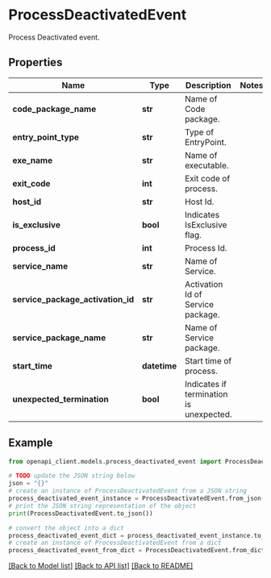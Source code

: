 # ProcessDeactivatedEvent

Process Deactivated event.

## Properties

Name | Type | Description | Notes
------------ | ------------- | ------------- | -------------
**code_package_name** | **str** | Name of Code package. | 
**entry_point_type** | **str** | Type of EntryPoint. | 
**exe_name** | **str** | Name of executable. | 
**exit_code** | **int** | Exit code of process. | 
**host_id** | **str** | Host Id. | 
**is_exclusive** | **bool** | Indicates IsExclusive flag. | 
**process_id** | **int** | Process Id. | 
**service_name** | **str** | Name of Service. | 
**service_package_activation_id** | **str** | Activation Id of Service package. | 
**service_package_name** | **str** | Name of Service package. | 
**start_time** | **datetime** | Start time of process. | 
**unexpected_termination** | **bool** | Indicates if termination is unexpected. | 

## Example

```python
from openapi_client.models.process_deactivated_event import ProcessDeactivatedEvent

# TODO update the JSON string below
json = "{}"
# create an instance of ProcessDeactivatedEvent from a JSON string
process_deactivated_event_instance = ProcessDeactivatedEvent.from_json(json)
# print the JSON string representation of the object
print(ProcessDeactivatedEvent.to_json())

# convert the object into a dict
process_deactivated_event_dict = process_deactivated_event_instance.to_dict()
# create an instance of ProcessDeactivatedEvent from a dict
process_deactivated_event_from_dict = ProcessDeactivatedEvent.from_dict(process_deactivated_event_dict)
```
[[Back to Model list]](../README.md#documentation-for-models) [[Back to API list]](../README.md#documentation-for-api-endpoints) [[Back to README]](../README.md)


